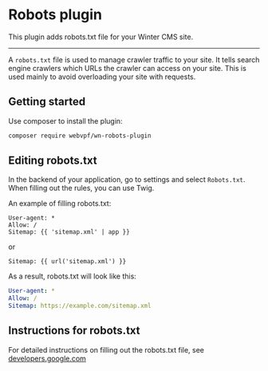 # Robots plugin

This plugin adds robots.txt file for your Winter CMS site.

---

A `robots.txt` file is used to manage crawler traffic to your site. It tells search engine crawlers which URLs the crawler can access on your site. This is used mainly to avoid overloading your site with requests.

## Getting started

Use composer to install the plugin:

```bash
composer require webvpf/wn-robots-plugin
```

## Editing robots.txt

In the backend of your application, go to settings and select `Robots.txt`. When filling out the rules, you can use Twig.

An example of filling robots.txt:

```twig
User-agent: *
Allow: /
Sitemap: {{ 'sitemap.xml' | app }}
```

or

```twig
Sitemap: {{ url('sitemap.xml') }}
```

As a result, robots.txt will look like this:

```yaml
User-agent: *
Allow: /
Sitemap: https://example.com/sitemap.xml
```

## Instructions for robots.txt

For detailed instructions on filling out the robots.txt file, see [developers.google.com](https://developers.google.com/search/docs/crawling-indexing/robots/create-robots-txt)
